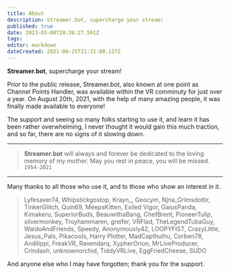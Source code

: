 ```yaml
---
title: About
description: Streamer.bot, supercharge your stream!
published: true
date: 2023-03-08T20:38:27.591Z
tags: 
editor: markdown
dateCreated: 2021-08-25T21:31:00.127Z
---
```


**Streamer.bot**, supercharge your stream!

Prior to the public release, Streamer.bot, also known at one point as Channel Points Handler, was available within the VR comminuty for just over a year.  On August 20th, 2021, with the help of many amazing people, it was finally made available to everyone!

The support and seeing so many folks starting to use it, and learn it has been rather overwhelming, I never thought it would gain this much traction, and so far, there are no signs of it slowing down.

---

> 	**Streamer.bot** will always and forever be dedicated to the loving memory of my mother.
> 	May you rest in peace, you will be missed.  `1954-2021`

---

Many thanks to all those who use it, and to those who show an interest in it.

> Lyfesaver74, Whipstickgostop, Krayn_, Geocym, Njna_Grimsdottir, TinkerGlitch, Quin69, MeepsKitten, Exiled Vigor, GaiusPanda, Kimakeru, SuperiorBuds, BeauwithaBang, ChefBrent, PioneerTulip, silvermonkey, Troyhammaren, greifer, VRFlad, TheLegendTubaGuy, WaldoAndFriends, Speedy, Anonymously42, LOOPYFIST, CrazyLittle, Jesus_Pals, Pikacools, Harry Plotter, MadCapthulhu, Corben78, Andilippi, FreakVR, Ravendarq, XypherOrion, MrLiveProducer, Crindash, unknownorchid, TiddyVRLive, EggFriedCheese, SUDO

And anyone else who I may have forgotten; thank you for the support.